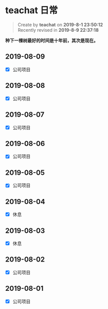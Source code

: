 teachat 日常
===

> Create by **teachat** on **2019-8-1 23:50:12**  
> Recently revised in **2019-8-9 22:37:18**

**种下一棵树最好的时间是十年前，其次是现在。**

## 2019-08-09

- [x] 公司项目

## 2019-08-08

- [x] 公司项目

## 2019-08-07

- [x] 公司项目

## 2019-08-06

- [x] 公司项目

## 2019-08-05

- [x] 公司项目

## 2019-08-04

- [x] 休息

## 2019-08-03

- [x] 休息

## 2019-08-02

- [x] 公司项目

## 2019-08-01

- [x] 公司项目






